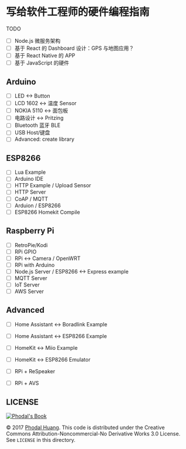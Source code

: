 # 写给软件工程师的硬件编程指南

TODO

 - [ ] Node.js 微服务架构
 - [ ] 基于 React 的 Dashboard 设计：GPS 与地图应用？
 - [ ] 基于 React Native 的 APP
 - [ ] 基于 JavaScript 的硬件

Arduino
---

 - [ ] LED <-> Button
 - [ ] LCD 1602 <-> 温度 Sensor
 - [ ] NOKIA 5110 <-> 面包板
 - [ ] 电路设计 <-> Pritzing
 - [ ] Bluetooth 蓝牙 BLE
 - [ ] USB Host/键盘
 - [ ] Advanced: create library

ESP8266
---

 - [ ] Lua Example
 - [ ] Arduino IDE
 - [ ] HTTP Example / Upload Sensor
 - [ ] HTTP Server
 - [ ] CoAP / MQTT
 - [ ] Arduion / ESP8266
 - [ ] ESP8266 Homekit Compile

Raspberry Pi
---

 - [ ] RetroPie/Kodi
 - [ ] RPi GPIO
 - [ ] RPi <-> Camera / OpenWRT
 - [ ] RPi with Arduino
 - [ ] Node.js Server / ESP8266 <-> Express example
 - [ ] MQTT Server
 - [ ] IoT Server
 - [ ] AWS Server

Advanced
---

 - [ ] Home Assistant <-> Boradlink Example
 - [ ] Home Assistant <-> ESP8266 Example
 - [ ] HomeKit <-> Miio Example
 - [ ] HomeKit <-> ESP8266 Emulator
 - [ ] RPi + ReSpeaker
 - [ ] RPi + AVS


LICENSE
---

[![Phodal's Book](http://brand.phodal.com/shields/book-small.svg)](https://www.phodal.com/)


© 2017 [Phodal Huang](https://www.phodal.com). This code is distributed under the Creative Commons Attribution-Noncommercial-No Derivative Works 3.0 License. See `LICENSE` in this directory.
